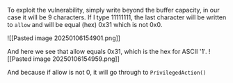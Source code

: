 To exploit the vulnerability, simply write beyond the buffer capacity, in our case it will be 9 characters. If I type 11111111, the last character will be written to `allow` and will be equal (hex) 0x31 which is not 0x0.

![[Pasted image 20250106154901.png]]

And here we see that allow equals 0x31, which is the hex for ASCII '1'.
![[Pasted image 20250106154959.png]]

And because if allow is not 0, it will go through to `PrivilegedAction()`